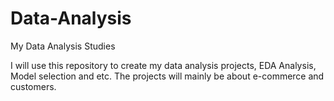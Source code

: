 # Data-Analysis
My Data Analysis Studies

I will use this repository to create my data analysis projects, EDA Analysis, Model selection and etc.
The projects will mainly be about e-commerce and customers.

